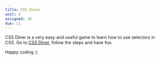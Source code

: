 ```yaml
---
title: CSS Diner
unit: 4
assigned: 10
due: 11
---
```


CSS Diner is a very easy and useful game to learn how to use selectors in CSS.
Go to [CSS DIner](https://flukeout.github.io/), follow the steps and have fun.

Happy coding :)
